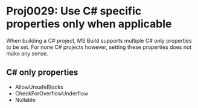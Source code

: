 # Proj0029: Use C# specific properties only when applicable
When building a C# project, MS Build supports multiple C# only
properties to be set. For none C# projects however, setting these
properties does not make any sense.

## C# only properties
- AllowUnsafeBlocks
- CheckForOverflowUnderflow
- Nullable
